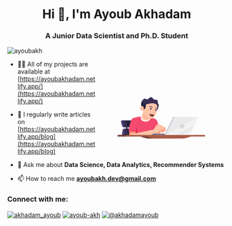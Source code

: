 <!--[![MasterHead](https://nielseniq.com/wp-content/uploads/sites/4/2021/02/data-science-icon-animation-banner-clockwise-4.gif)](https://ayoubakhadam.netlify.app/) -->
<h1 align="center">Hi 👋, I'm Ayoub Akhadam</h1>
<h3 align="center">A Junior Data Scientist and Ph.D. Student</h3>
<!--<p>Junior Data Scientist with an academic foundation in Data Science and hands-on experience in machine learning and data manipulation, holding a Master's degree in Data Science and Decision Support. I am well-equipped to leverage my skills in data analysis, programming, and visualization to drive impactful insights. My ability to navigate complex data landscapes, coupled with my passion for continuous learning and innovation, positions me to excel in contributing valuable data-driven solutions to your team.</p>-->

<p align="left"> <img src="https://komarev.com/ghpvc/?username=ayoubakh&label=Profile%20views&color=0e75b6&style=flat" alt="ayoubakh" /> </p>


<!--<<p align="left"> <a href="https://twitter.com/akhadam_ayoub" target="blank"><img src="https://img.shields.io/twitter/follow/akhadam_ayoub?logo=twitter&style=for-the-badge" alt="akhadam_ayoub" /></a> </p>
-->
<img align="right" alt="Coding" width="300" src="CODING.gif">


- 👨‍💻 All of my projects are available at [https://ayoubakhadam.netlify.app/](https://ayoubakhadam.netlify.app/)

- 📝 I regularly write articles on [https://ayoubakhadam.netlify.app/blog](https://ayoubakhadam.netlify.app/blog)

- 💬 Ask me about **Data Science, Data Analytics, Recommender Systems**

- 📫 How to reach me **ayoubakh.dev@gmail.com**


<h3 align="left">Connect with me:</h3>
<p align="left">

<a href="https://twitter.com/akhadam_ayoub" target="blank"><img align="center" src="https://raw.githubusercontent.com/rahuldkjain/github-profile-readme-generator/master/src/images/icons/Social/twitter.svg" alt="akhadam_ayoub" height="30" width="40" /></a>
<a href="https://linkedin.com/in/ayoub-akh" target="blank"><img align="center" src="https://raw.githubusercontent.com/rahuldkjain/github-profile-readme-generator/master/src/images/icons/Social/linked-in-alt.svg" alt="ayoub-akh" height="30" width="40" /></a>
<a href="https://medium.com/@akhadamayoub" target="blank"><img align="center" src="https://raw.githubusercontent.com/rahuldkjain/github-profile-readme-generator/master/src/images/icons/Social/medium.svg" alt="@akhadamayoub" height="30" width="40" /></a>

</p>

<!--<h3 align="left">Languages and Tools:</h3>
<p align="left"> <a href="https://git-scm.com/" target="_blank" rel="noreferrer"> <img src="https://www.vectorlogo.zone/logos/git-scm/git-scm-icon.svg" alt="git" width="40" height="40"/> </a> <a href="https://laravel.com/" target="_blank" rel="noreferrer"> <img src="https://raw.githubusercontent.com/devicons/devicon/master/icons/laravel/laravel-plain-wordmark.svg" alt="laravel" width="40" height="40"/> </a> <a href="https://www.mongodb.com/" target="_blank" rel="noreferrer"> <img src="https://raw.githubusercontent.com/devicons/devicon/master/icons/mongodb/mongodb-original-wordmark.svg" alt="mongodb" width="40" height="40"/> </a> <a href="https://www.mysql.com/" target="_blank" rel="noreferrer"> <img src="https://raw.githubusercontent.com/devicons/devicon/master/icons/mysql/mysql-original-wordmark.svg" alt="mysql" width="40" height="40"/> </a> <a href="https://www.oracle.com/" target="_blank" rel="noreferrer"> <img src="https://raw.githubusercontent.com/devicons/devicon/master/icons/oracle/oracle-original.svg" alt="oracle" width="40" height="40"/> </a> <a href="https://www.php.net" target="_blank" rel="noreferrer"> <img src="https://raw.githubusercontent.com/devicons/devicon/master/icons/php/php-original.svg" alt="php" width="40" height="40"/> </a> <a href="https://www.python.org" target="_blank" rel="noreferrer"> <img src="https://raw.githubusercontent.com/devicons/devicon/master/icons/python/python-original.svg" alt="python" width="40" height="40"/> </a> <a href="https://pytorch.org/" target="_blank" rel="noreferrer"> <img src="https://www.vectorlogo.zone/logos/pytorch/pytorch-icon.svg" alt="pytorch" width="40" height="40"/> </a> <a href="https://scikit-learn.org/" target="_blank" rel="noreferrer"> <img src="https://upload.wikimedia.org/wikipedia/commons/0/05/Scikit_learn_logo_small.svg" alt="scikit_learn" width="40" height="40"/> </a> <a href="https://spring.io/" target="_blank" rel="noreferrer"> <img src="https://www.vectorlogo.zone/logos/springio/springio-icon.svg" alt="spring" width="40" height="40"/> </a> </p>
-->
<!--<p><img align="left" src="https://github-readme-stats.vercel.app/api/top-langs?username=ayoubakh&show_icons=true&locale=en&layout=compact" alt="ayoubakh" /></p>

<p>&nbsp;<img align="center" src="https://github-readme-stats.vercel.app/api?username=ayoubakh&show_icons=true&locale=en" alt="ayoubakh" /></p>

<p><img align="center" src="https://github-readme-streak-stats.herokuapp.com/?user=ayoubakh&" alt="ayoubakh" /></p>
-->
